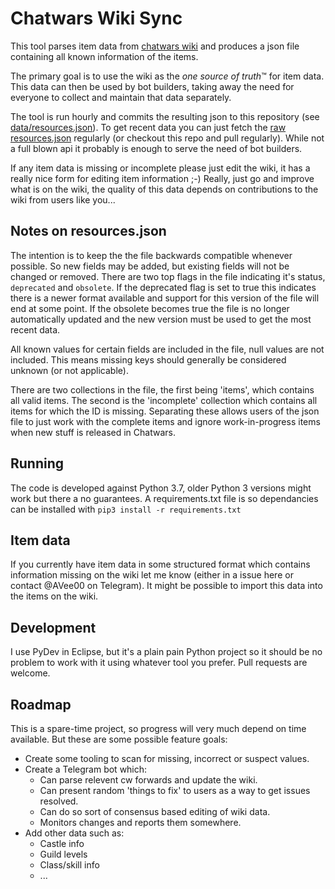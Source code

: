 # Chatwars Wiki Sync
This tool parses item data from [chatwars wiki](https://chatwars-wiki.de/) and produces a json file containing all known information of the items. 

The primary goal is to use the wiki as the *one source of truth*™ for item data. This data can then be used by bot builders, taking away the need for everyone to collect and maintain that data separately. 

The tool is run hourly and commits the resulting json to this repository (see [data/resources.json](https://github.com/AVee/cw_wiki_sync/blob/master/data/resources.json)). To get recent data you can just fetch the [raw resources.json](https://raw.githubusercontent.com/AVee/cw_wiki_sync/master/data/resources.json) regularly (or checkout this repo and pull regularly). While not a full blown api it probably is enough to serve the need of bot builders.

If any item data is missing or incomplete please just edit the wiki, it has a really nice form for editing item information ;-) Really, just go and improve what is on the wiki, the quality of this data depends on contributions to the wiki from users like you...

## Notes on resources.json
The intention is to keep the the file backwards compatible whenever possible. So new fields may be added, but existing fields will not be changed or removed. There are two top flags in the file indicating it's status, `deprecated` and `obsolete`. If the deprecated flag is set to true this indicates there is a newer format available and support for this version of the file will end at some point. If the obsolete becomes true the file is no longer automatically updated and the new version must be used to get the most recent data.

All known values for certain fields are included in the file, null values are not included. This means missing keys should generally be considered unknown (or not applicable).

There are two collections in the file, the first being 'items', which contains all valid items. The second is the 'incomplete' collection which contains all items for which the ID is missing. Separating these allows users of the json file to just work with the complete items and ignore work-in-progress items when new stuff is released in Chatwars.

## Running
The code is developed against Python 3.7, older Python 3 versions might work but there a no guarantees. A requirements.txt file is so dependancies can be installed with `pip3 install -r requirements.txt`

## Item data
If you currently have item data in some structured format which contains information missing on the wiki let me know (either in a issue here or contact @AVee00 on Telegram). It might be possible to import this data into the items on the wiki.

## Development
I use PyDev in Eclipse, but it's a plain pain Python project so it should be no problem to work with it using whatever tool you prefer. Pull requests are welcome.

## Roadmap
This is a spare-time project, so progress will very much depend on time available. But these are some possible feature goals:
- Create some tooling to scan for missing, incorrect or suspect values.
- Create a Telegram bot which:
  - Can parse relevent cw forwards and update the wiki.
  - Can present random 'things to fix' to users as a way to get issues resolved.
  - Can do so sort of consensus based editing of wiki data.
  - Monitors changes and reports them somewhere.
- Add other data such as:
  - Castle info
  - Guild levels
  - Class/skill info
  - ...

